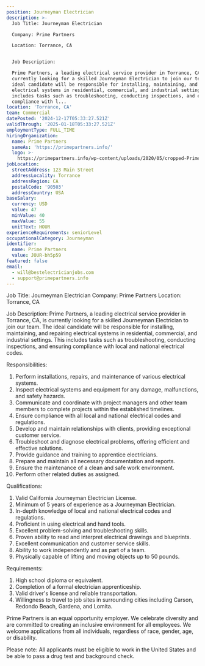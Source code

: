 ```yaml
---
position: Journeyman Electrician
description: >-
  Job Title: Journeyman Electrician

  Company: Prime Partners

  Location: Torrance, CA


  Job Description:

  Prime Partners, a leading electrical service provider in Torrance, CA, is
  currently looking for a skilled Journeyman Electrician to join our team. The
  ideal candidate will be responsible for installing, maintaining, and repairing
  electrical systems in residential, commercial, and industrial settings. This
  includes tasks such as troubleshooting, conducting inspections, and ensuring
  compliance with l...
location: 'Torrance, CA'
team: Commercial
datePosted: '2024-12-17T05:33:27.521Z'
validThrough: '2025-01-18T05:33:27.521Z'
employmentType: FULL_TIME
hiringOrganization:
  name: Prime Partners
  sameAs: 'https://primepartners.info/'
  logo: >-
    https://primepartners.info/wp-content/uploads/2020/05/cropped-Prime-Partners-Logo-NO-BG-1-1.png
jobLocation:
  streetAddress: 123 Main Street
  addressLocality: Torrance
  addressRegion: CA
  postalCode: '90503'
  addressCountry: USA
baseSalary:
  currency: USD
  value: 47
  minValue: 40
  maxValue: 55
  unitText: HOUR
experienceRequirements: seniorLevel
occupationalCategory: Journeyman
identifier:
  name: Prime Partners
  value: JOUR-bh5p59
featured: false
email:
  - will@bestelectricianjobs.com
  - support@primepartners.info
---
```




Job Title: Journeyman Electrician
Company: Prime Partners
Location: Torrance, CA

Job Description:
Prime Partners, a leading electrical service provider in Torrance, CA, is currently looking for a skilled Journeyman Electrician to join our team. The ideal candidate will be responsible for installing, maintaining, and repairing electrical systems in residential, commercial, and industrial settings. This includes tasks such as troubleshooting, conducting inspections, and ensuring compliance with local and national electrical codes. 

Responsibilities:
1. Perform installations, repairs, and maintenance of various electrical systems.
2. Inspect electrical systems and equipment for any damage, malfunctions, and safety hazards.
3. Communicate and coordinate with project managers and other team members to complete projects within the established timelines.
4. Ensure compliance with all local and national electrical codes and regulations.
5. Develop and maintain relationships with clients, providing exceptional customer service.
6. Troubleshoot and diagnose electrical problems, offering efficient and effective solutions.
7. Provide guidance and training to apprentice electricians.
8. Prepare and maintain all necessary documentation and reports.
9. Ensure the maintenance of a clean and safe work environment.
10. Perform other related duties as assigned.

Qualifications:
1. Valid California Journeyman Electrician License.
2. Minimum of 5 years of experience as a Journeyman Electrician.
3. In-depth knowledge of local and national electrical codes and regulations.
4. Proficient in using electrical and hand tools.
5. Excellent problem-solving and troubleshooting skills.
6. Proven ability to read and interpret electrical drawings and blueprints.
7. Excellent communication and customer service skills.
8. Ability to work independently and as part of a team.
9. Physically capable of lifting and moving objects up to 50 pounds.

Requirements:
1. High school diploma or equivalent.
2. Completion of a formal electrician apprenticeship.
3. Valid driver's license and reliable transportation.
4. Willingness to travel to job sites in surrounding cities including Carson, Redondo Beach, Gardena, and Lomita.

Prime Partners is an equal opportunity employer. We celebrate diversity and are committed to creating an inclusive environment for all employees. We welcome applications from all individuals, regardless of race, gender, age, or disability.

Please note: All applicants must be eligible to work in the United States and be able to pass a drug test and background check.
